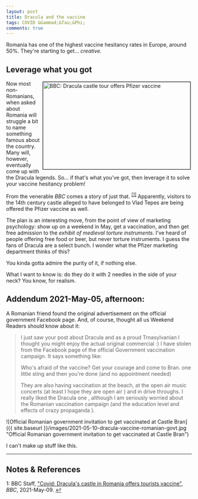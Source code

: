 ```yaml
---
layout: post
title: Dracula and the vaccine
tags: COVID &Gammad;&Tau;&Phi;
comments: true
---
```


Romania has one of the highest vaccine hesitancy rates in Europe, around 50%.  They're
starting to get&hellip; _creative._  

## Leverage what you got  

<img src="{{ site.baseurl }}/images/2021-05-10-dracula-vaccine-bbc.jpg" width="400" height="237" alt="BBC: Dracula castle tour offers Pfizer vaccine" title="BBC: Dracula castle tour offers Pfizer vaccine" style="float: right; margin: 3px 3px 3px 3px; border: 1px solid #000000;"/>
Now most non-Romanians, when asked about Romania will struggle a bit to name something
famous about the country.  Many will, however, eventually come up with the Dracula legends.
So&hellip; if that's what you've got, then leverage it to solve your vaccine hesitancy
problem!

From the venerable _BBC_ comes a story of just that.  <sup id="fn1a">[[1]](#fn1)</sup>
Apparently, visitors to the 14th century castle alleged to have belonged to Vlad Tepes are being
offered the Pfizer vaccine as well.  

The plan is an interesting move, from the point of view of marketing psychology: show up
on a weekend in May, get a vaccination, and then get free admission to the _exhibit of
medieval torture instruments._ I've heard of people offering free food or beer, but never
torture instruments.  I guess the fans of Dracula are a select bunch.  I wonder what the
Pfizer marketing department thinks of this?  

You kinda gotta admire the purity of it, if nothing else.  

What I want to know is: do they do it with 2 needles in the side of your neck?  You know,
for realism.  


## Addendum 2021-May-05, afternoon:  

A Romanian friend found the original advertisement on the official government Facebook
page.  And, of course, thought all us Weekend Readers should know about it:  

> I just saw your post about Dracula and as a proud Trnasylvanian I  thought you might
> enjoy the actual original commercial :)  I have stolen from the Facebook page of the
> official Government vaccination campaign.  It says something like:  
>  
> Who's afraid of the vaccine? Get your courage and come to Bran. one little sting and
> then you're done (and no appointment needed)  
>  
> They are also having vaccination at the beach, at the open air music concerts (at least
> I hope they are open air ) and in drive throughs.  I really liked the Dracula one ,
> although I am seriously worried about the Romanian vaccination campaign (and the
> education level and effects of crazy propaganda ).  

![Official Romanian government invitation to get vaccinated at Castle Bran]({{ site.baseurl }}/images/2021-05-10-dracula-vaccine-romanian-govt.jpg "Official Romanian government invitation to get vaccinated at Castle Bran")  

I can't make up stuff like this.  

---

## Notes &amp; References  

<!--
<sup id="fn1a">[[1]](#fn1)</sup>
<a id="fn1">1</a>: [↩](#fn1a)  
-->

<a id="fn1">1</a>: BBC Staff, ["Covid: Dracula's castle in Romania offers tourists vaccine"](https://www.bbc.com/news/world-europe-57049639), _BBC_, 2021-May-09. [↩](#fn1a)  
